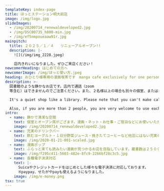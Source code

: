 ```yaml
---
templateKey: index-page
title: ほっとステーション明大前店
image: /img/logo.jpg
slideImages:
  - /img/20200714_renewaldeveloped2.jpg
  - /img/DSC00735_h800-min.jpg
  - /img/ef5nmpoueaaw91r.jpg
mainpitch:
  title: ２０２５／１／４   リニューアルオープン!!
  description: |-
    ![](/img/img_2228.jpeg)

    店内きれいになりました。ぜひご来店ください！
newcomerHeading: はじめての方へ
newcomerImage: /img/ほっと使い方.jpeg
heading: おひとり様専用の漫画喫茶です　manga cafe exclusively for one person
description: >-
  図書館のような静かなお店です。店内で通話（zoom
  等含む）はできませんのでご注意ください。また、２名様以上の場合も別々の個室、またはオープン席のご利用は大歓迎です。

  It's a quiet shop like a library. Please note that you can't make calls (including zoom, etc.) in the store. 

  Also, if you are more than 2 people, you are very welcome to use each private rooms or open seats.
intro:
  - name: 静かで清潔な空間
    text: 個室とオープン席がござます。漫画・ネット・お仕事・ご宿泊などにお使いいただけます。店内で通話（zoom 等含む）はできませんのでご注意ください。
    image: /img/20200714_renewaldeveloped2.jpg
  - name: 充実のドリンクバー
    text: 飲むヨーグルト・１日分野菜ジュース・挽きたてコーヒーなど他店にはない充実のドリンクバーがございます。もちろんフリードリンク！
    image: /img/2020-01-21-001-scaled.jpg
  - name: 漫画ポップ
    text: ふらっと来ても読みたい漫画が見つかるお店を目指しています。蔵書数は２５０００冊。店内マンガ棚にはたくさんのスタッフ手作りポップがあり、（多分）日本一漫画を推してくる漫画喫茶です。
    image: /img/f295c411-5603-482e-8fc9-2266bf28c3c5.jpg
  - name: 各種電子決済対応
    text: |-
      Suicaやクレジットカードをはじめとした様々な電子決済に対応しております。
      ※paypay、せたがやpayも使えるようになりました。
    image: /img/e-money.png
tsx: true
---
```

